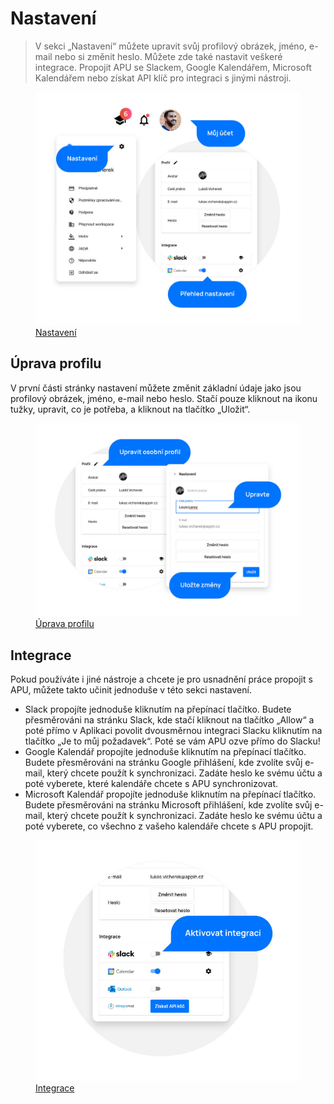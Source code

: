 # Nastavení

> V sekci „Nastavení“ můžete upravit svůj profilový obrázek, jméno, e-mail nebo si změnit heslo. Můžete zde také nastavit veškeré integrace. Propojit APU se Slackem, Google Kalendářem, Microsoft Kalendářem nebo získat API klíč pro integraci s jinými nástroji.

<figure class="large_image">
	<a href="../../assets/images/nastaveni.jpg" title="Nastavení" class="glightbox">
		<img loading="lazy" src="../../assets/images/nastaveni.jpg" alt="Nastavení" />
		<figcaption>Nastavení</figcaption>
	</a>
</figure>

## Úprava profilu

V první části stránky nastavení můžete změnit základní údaje jako jsou profilový obrázek, jméno, e-mail nebo heslo. Stačí pouze kliknout na ikonu tužky, upravit, co je potřeba, a kliknout na tlačítko „Uložit“.

<figure class="large_image">
	<a href="../../assets/images/nastaveni-uprava-profilu.jpg" title="Úprava profilu" class="glightbox">
		<img loading="lazy" src="../../assets/images/nastaveni-uprava-profilu.jpg" alt="Úprava profilu" />
		<figcaption>Úprava profilu</figcaption>
	</a>
</figure>

## Integrace

Pokud používáte i jiné nástroje a chcete je pro usnadnění práce propojit s APU, můžete takto učinit jednoduše v této sekci nastavení.

- Slack propojíte jednoduše kliknutím na přepínací tlačítko. Budete přesměrováni na stránku Slack, kde stačí kliknout na tlačítko „Allow“ a poté přímo v Aplikaci povolit dvousměrnou integraci Slacku kliknutím na tlačítko „Je to můj požadavek“. Poté se vám APU ozve přímo do Slacku!
- Google Kalendář propojíte jednoduše kliknutím na přepínací tlačítko. Budete přesměrováni na stránku Google přihlášení, kde zvolíte svůj e-mail, který chcete použít k synchronizaci. Zadáte heslo ke svému účtu a poté vyberete, které kalendáře chcete s APU synchronizovat.
- Microsoft Kalendář propojíte jednoduše kliknutím na přepínací tlačítko. Budete přesměrováni na stránku Microsoft přihlášení, kde zvolíte svůj e-mail, který chcete použít k synchronizaci. Zadáte heslo ke svému účtu a poté vyberete, co všechno z vašeho kalendáře chcete s APU propojit.

<figure>
	<a href="../../assets/images/nastaveni-integrace.jpg" title="Integrace" class="glightbox">
		<img loading="lazy" src="../../assets/images/nastaveni-integrace.jpg" alt="Integrace" />
		<figcaption>Integrace</figcaption>
	</a>
</figure>